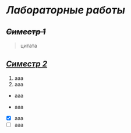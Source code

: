 # ***Лабораторные работы***

## ~~*Cиместр 1*~~
>цитата
## <ins>*Cиместр 2*</ins>

1. aaa
2. aaa
- aaa
+ aaa
-[x] aaa
-[ ] aaa
